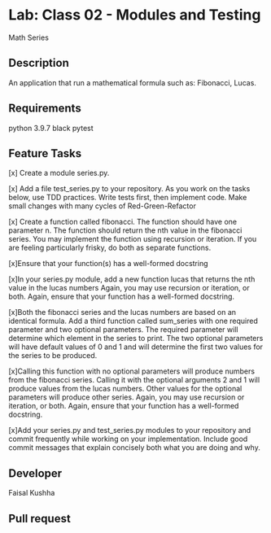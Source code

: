 # Lab: Class 02 - Modules and Testing

Math Series

## Description

An application that run a mathematical formula such as: Fibonacci, Lucas.

## Requirements

python 3.9.7
black
pytest

## Feature Tasks

[x] Create a module series.py.

[x] Add a file test_series.py to your repository. As you work on the tasks below, use TDD practices. Write tests first, then implement code. Make small changes with many cycles of Red-Green-Refactor

[x] Create a function called fibonacci. The function should have one parameter n. The function should return the nth value in the fibonacci series. You may implement the function using recursion or iteration. If you are feeling particularly frisky, do both as separate functions.

[x]Ensure that your function(s) has a well-formed docstring

[x]In your series.py module, add a new function lucas that returns the nth value in the lucas numbers Again, you may use recursion or iteration, or both. Again, ensure that your function has a well-formed docstring.

[x]Both the fibonacci series and the lucas numbers are based on an identical formula. Add a third function called sum_series with one required parameter and two optional parameters. The required parameter will determine which element in the series to print. The two optional parameters will have default values of 0 and 1 and will determine the first two values for the series to be produced.

[x]Calling this function with no optional parameters will produce numbers from the fibonacci series. Calling it with the optional arguments 2 and 1 will produce values from the lucas numbers. Other values for the optional parameters will produce other series. Again, you may use recursion or iteration, or both. Again, ensure that your function has a well-formed docstring.

[x]Add your series.py and test_series.py modules to your repository and commit frequently while working on your implementation. Include good commit messages that explain concisely both what you are doing and why.

## Developer

Faisal Kushha

## Pull request
